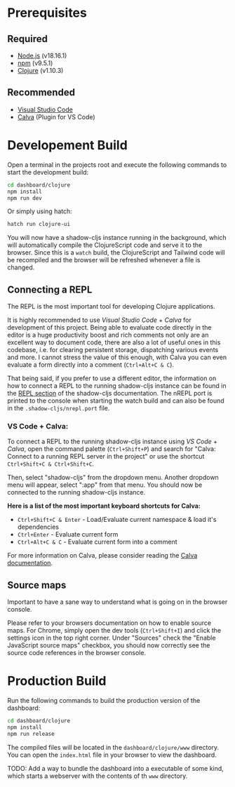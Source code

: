 # Prerequisites
## Required
* [Node.js](https://nodejs.org/en/) (v18.16.1)
* [npm](https://www.npmjs.com/) (v9.5.1)
* [Clojure](https://clojure.org/guides/getting_started) (v1.10.3)

## Recommended
* [Visual Studio Code](https://code.visualstudio.com/)
* [Calva](https://marketplace.visualstudio.com/items?itemName=betterthantomorrow.calva) (Plugin for VS Code)

# Developement Build
Open a terminal in the projects root and execute the following commands to start the development build:
```bash
cd dashboard/clojure
npm install
npm run dev
```
Or simply using hatch:
```bash
hatch run clojure-ui
```
You will now have a shadow-cljs instance running in the background, which will automatically compile the ClojureScript code and serve it to the browser. Since this is a `watch` build, the ClojureScript and Tailwind code will be recompiled and the browser will be refreshed whenever a file is changed.

## Connecting a REPL
The REPL is the most important tool for developing Clojure applications.

It is highly recommended to use *Visual Studio Code* + *Calva* for development of this project. Being able to evaluate code directly in the editor is a huge productivity boost and rich comments not only are an excellent way to document code, there are also a lot of useful ones in this codebase, i.e. for clearing persistent storage, dispatching various events and more.
I cannot stress the value of this enough, with Calva you can even evaluate a form directly into a comment (`Ctrl+Alt+C & C`).

That being said, if you prefer to use a different editor, the information on how to connect a REPL to the running shadow-cljs instance can be found in the [REPL section](https://shadow-cljs.github.io/docs/UsersGuide.html#_repl_2) of the shadow-cljs documentation. The nREPL port is printed to the console when starting the watch build and can also be found in the `.shadow-cljs/nrepl.port` file.

### VS Code + Calva:
To connect a REPL to the running shadow-cljs instance using *VS Code* + *Calva*, open the command palette (`Ctrl+Shift+P`) and search for "Calva: Connect to a running REPL server in the project" or use the shortcut `Ctrl+Shift+C & Ctrl+Shift+C`.

Then, select "shadow-cljs" from the dropdown menu. Another dropdown menu will appear, select ":app" from that menu. You should now be connected to the running shadow-cljs instance.

**Here is a list of the most important keyboard shortcuts for Calva:**
* `Ctrl+Shift+C & Enter` - Load/Evaluate current namespace & load it's dependencies
* `Ctrl+Enter` - Evaluate current form
* `Ctrl+Alt+C & C` - Evaluate current form into a comment

For more information on Calva, please consider reading the [Calva documentation](https://calva.io/finding-commands/).

## Source maps
Important to have a sane way to understand what is going on in the browser console.

Please refer to your browsers documentation on how to enable source maps. For Chrome, simply open the dev tools (`Ctrl+Shift+I`) and click the settings icon in the top right corner. Under "Sources" check the "Enable JavaScript source maps" checkbox, you should now correctly see the source code references in the browser console.

# Production Build
Run the following commands to build the production version of the dashboard:
```bash
cd dashboard/clojure
npm install
npm run release
```
The compiled files will be located in the `dashboard/clojure/www` directory. You can open the `index.html` file in your browser to view the dashboard.

TODO: Add a way to bundle the dashboard into a executable of some kind, which starts a webserver with the contents of th `www` directory.
